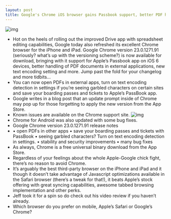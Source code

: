 ```yaml
---
layout: post
title: Google's Chrome iOS browser gains Passbook support, better PDF handling
---
```

![img](http://media.idownloadblog.com/wp-content/uploads/2012/11/Chrome-for-iOS-iPhone-screenshot-0091.jpg)
* Hot on the heels of rolling out the improved Drive app with spreadsheet editing capabilities, Google today also refreshed its excellent Chrome browser for the iPhone and iPad. Google Chrome version 23.0.1271.91 (seriously? what’s up with the versioning scheme?) is now available for download, bringing with it support for Apple’s Passbook app on iOS 6 devices, better handling of PDF documents in external applications, new text encoding setting and more. Jump past the fold for your changelog and more tidbits…
* You can now open PDFs in external apps, turn on text encoding detection in settings if you’re seeing garbled characters on certain sites and save your boarding passes and tickets to Apple’s PassBook app.
* Google writes in a blog post that an update prompt inside of Chrome may pop up for those forgetting to apply the new version from the App Store.
* Known issues are available on the Chrome support site.
![img](http://media.idownloadblog.com/wp-content/uploads/2012/11/Chrome-for-iOS-iPad-screenshot-009.jpg)
* Chrome for Android was also updated with some bug fixes.
* Google Chrome version 23.0.1271.91 release notes
* • open PDFs in other apps • save your boarding passes and tickets with PassBook • seeing garbled characters? Turn on text encoding detection in settings. • stability and security improvements • many bug fixes
* As always, Chrome is a free universal binary download from the App Store.
* Regardless of your feelings about the whole Apple-Google chick fight, there’s no reason to avoid Chrome.
* It’s arguably the best third-party browser on the iPhone and iPad and it though it doesn’t take advantage of Javascript optimizations available in the Safari browser (there’s a tweak for that!), it beats Apple’s stock offering with great syncing capabilities, awesome tabbed browsing implementation and other perks.
* Jeff took it for a spin so do check out his video review if you haven’t already.
* Which browser do you prefer on mobile, Apple’s Safari or Google’s Chrome?

